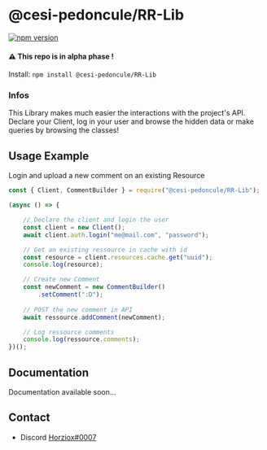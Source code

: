 # @cesi-pedoncule/RR-Lib

<p>
  <a href="https://www.npmjs.com/package/@cesi-pedoncule/RR-Lib"><img src="https://img.shields.io/npm/v/@cesi-pedoncule/RR-Lib.svg?maxAge=3600" alt="npm version" /></a>
</p>

#### :warning: This repo is in alpha phase !

Install: `npm install @cesi-pedoncule/RR-Lib`

### Infos

This Library makes much easier the interactions with the project's API.
Declare your Client, log in your user and browse the hidden data or make queries by browsing the classes!

## Usage Example

Login and upload a new comment on an existing Resource
```javascript
const { Client, CommentBuilder } = require("@cesi-pedoncule/RR-Lib");

(async () => {

    // Declare the client and login the user
    const client = new Client();
    await client.auth.login("me@mail.com", "password");

    // Get an existing ressource in cache with id
    const resource = client.resources.cache.get("uuid");
    console.log(resource);

    // Create new Comment
    const newComment = new CommentBuilder()
        .setComment(":D");
    
    // POST the new comment in API
    await ressource.addComment(newComment);

    // Log ressource comments
    console.log(ressource.comments);
})();
```

## Documentation
Documentation available soon...

## Contact
- Discord [Horziox#0007](https://discord.com/users/340212760870649866)